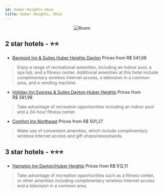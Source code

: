 ```yaml
---
id: huber-heights-ohio
title: Huber Heights, Ohio
---
```


<center><img src="https://i.travelapi.com/hotels/1000000/460000/460000/459907/24a56d9f_z.jpg" alt="Room" /></center>


##  2 star hotels - ⭐️⭐️

-    [Baymont Inn & Suites Huber Heights Dayton](https://us.hurb.com/hotels/huber-heights/baymont-inn-suites-huber-heights-dayton-JNP-JP073595?cmp=18055) Prices from R$ 541,68
   > Enjoy a range of recreational amenities, including an indoor pool, a spa tub, and a fitness center. Additional amenities at this hotel include complimentary wireless Internet access, a television in a common area, and a vending machine.
-    [Holiday Inn Express & Suites Dayton-Huber Heights](https://us.hurb.com/hotels/huber-heights/holiday-inn-express-suites-dayton-huber-heights-JNP-JP769548?cmp=18055) Prices from R$ 581,98
   > Take advantage of recreation opportunities including an indoor pool and a 24-hour fitness center.
-    [Comfort Inn Northeast](https://us.hurb.com/hotels/huber-heights/comfort-inn-northeast-JNP-JP982066?cmp=18055) Prices from R$ 501,27
   > Make use of convenient amenities, which include complimentary wireless Internet access and gift shops/newsstands.

##  3 star hotels - ⭐️⭐️⭐️

-    [Hampton Inn Dayton/Huber Heights](https://us.hurb.com/hotels/huber-heights/hampton-inn-dayton-huber-heights-JNP-JP016944?cmp=18055) Prices from R$ 512,11
   > Take advantage of recreation opportunities such as a fitness center, or other amenities including complimentary wireless Internet access and a television in a common area.
